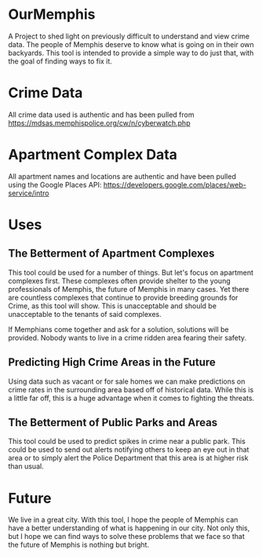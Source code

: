 # OurMemphis
A Project to shed light on previously difficult to understand and view crime data. The people of Memphis deserve to know what is going on in their own backyards. This tool is intended to provide a simple way to do just that, with the goal of finding ways to fix it. 

# Crime Data
All crime data used is authentic and has been pulled from https://mdsas.memphispolice.org/cw/n/cyberwatch.php 

# Apartment Complex Data
All apartment names and locations are authentic and have been pulled using the Google Places API: https://developers.google.com/places/web-service/intro
# Uses
## The Betterment of Apartment Complexes
This tool could be used for a number of things. But let's focus on apartment complexes first. These complexes often provide shelter to the young professionals of Memphis, the future of Memphis in many cases. Yet there are countless complexes that continue to provide breeding grounds for Crime, as this tool will show. This is unacceptable and should be unacceptable to the tenants of said complexes. 

If Memphians come together and ask for a solution, solutions will be provided. Nobody wants to live in a crime ridden area fearing their safety. 
## Predicting High Crime Areas in the Future
Using data such as vacant or for sale homes we can make predictions on crime rates in the surrounding area based off of historical data. While this is a little far off, this is a huge advantage when it comes to fighting the threats.

## The Betterment of Public Parks and Areas
This tool could be used to predict spikes in crime near a public park. This could be used to send out alerts notifying others to keep an eye out in that area or to simply alert the Police Department that this area is at higher risk than usual. 

# Future
We live in a great city. With this tool, I hope the people of Memphis can have a better understanding of what is happening in our city. Not only this, but I hope we can find ways to solve these problems that we face so that the future of Memphis is nothing but bright.


